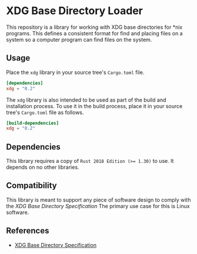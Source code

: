 # XDG Base Directory Loader
This repository is a library for working with XDG base directories for *nix programs. 
This defines a consistent format for find and placing files on a system so a computer program
can find files on the system.

## Usage
Place the `xdg` library in your source tree's `Cargo.toml` file.
```toml
[dependencies]
xdg = "0.2"
```
The `xdg` library is also intended to be used as part of the build and installation process. To 
use it in the build process, place it in your source tree's `Cargo.toml` file as follows.
```toml
[build-dependencies]
xdg = "0.2"
```

## Dependencies
This library requires a copy of `Rust 2018 Edition (>= 1.30)` to use. It depends on no other libraries.

## Compatibility
This library is meant to support any piece of software design to comply with the 
*XDG Base Directory Specification* The primary use case for this is Linux software.

## References
* [XDG Base Directory Specification](https://specifications.freedesktop.org/basedir-spec/basedir-spec-latest.html)
